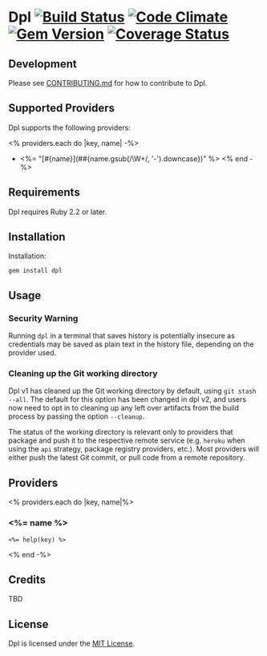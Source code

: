 # Dpl [![Build Status](https://travis-ci.org/travis-ci/dpl.svg?branch=master)](https://travis-ci.org/travis-ci/dpl) [![Code Climate](https://codeclimate.com/github/travis-ci/dpl.png)](https://codeclimate.com/github/travis-ci/dpl) [![Gem Version](https://badge.fury.io/rb/dpl.png)](http://badge.fury.io/rb/dpl) [![Coverage Status](https://coveralls.io/repos/travis-ci/dpl/badge.svg?branch=master&service=github)](https://coveralls.io/github/travis-ci/dpl?branch=master)

## Development

Please see [CONTRIBUTING.md](CONTRIBUTING.md) for how to contribute to Dpl.

## Supported Providers

Dpl supports the following providers:

<% providers.each do |key, name| -%>
  * <%= "[#{name}](##{name.gsub(/\W+/, '-').downcase})" %>
<% end -%>

## Requirements

Dpl requires Ruby 2.2 or later.

## Installation

Installation:

```
gem install dpl
```

## Usage

### Security Warning

Running `dpl` in a terminal that saves history is potentially insecure as credentials may be saved as plain text in the history file, depending on the provider used.

### Cleaning up the Git working directory

Dpl v1 has cleaned up the Git working directory by default, using `git stash
--all`. The default for this option has been changed in dpl v2, and users now
need to opt in to cleaning up any left over artifacts from the build process
by passing the option `--cleanup`.

The status of the working directory is relevant only to providers that package
and push it to the respective remote service (e.g. `heroku` when using the
`api` strategy, package registry providers, etc.). Most providers will either
push the latest Git commit, or pull code from a remote repository.

## Providers
<% providers.each do |key, name|%>
### <%= name %>

```
<%= help(key) %>
```
<% end -%>

## Credits

TBD

## License

Dpl is licensed under the [MIT License](https://github.com/travis-ci/dpl/blob/master/LICENSE).
